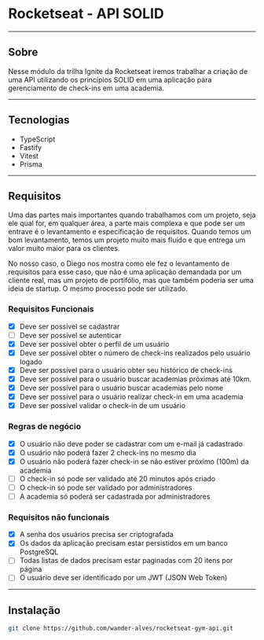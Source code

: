 # Rocketseat - API SOLID

---

## Sobre

Nesse módulo da trilha Ignite da Rocketseat iremos trabalhar a criação de uma API utilizando os princípios SOLID em uma aplicação para gerenciamento de check-ins em uma academia.

---

## Tecnologias

- TypeScript
- Fastify
- Vitest
- Prisma

---

## Requisitos

Uma das partes mais importantes quando trabalhamos com um projeto, seja ele qual for, em qualquer área, a parte mais complexa e que pode ser um entrave é o levantamento e especificação de requisitos. Quando temos um bom levantamento, temos um projeto muito mais fluído e que entrega um valor muito maior para os clientes.

No nosso caso, o Diego nos mostra como ele fez o levantamento de requisitos para esse caso, que não é uma aplicação demandada por um cliente real, mas um projeto de portifólio, mas que também poderia ser uma ideia de startup. O mesmo processo pode ser utilizado.

### Requisitos Funcionais

- [x] Deve ser possível se cadastrar
- [ ] Deve ser possível se autenticar
- [x] Deve ser possível obter o perfil de um usuário
- [x] Deve ser possível obter o número de check-ins realizados pelo usuário logado
- [x] Deve ser possível para o usuário obter seu histórico de check-ins
- [x] Deve ser possível para o usuário buscar academias próximas até 10km.
- [x] Deve ser possível para o usuário buscar academias pelo nome
- [x] Deve ser possível para o usuário realizar check-in em uma academia
- [x] Deve ser possível validar o check-in de um usuário

### Regras de negócio

- [x] O usuário não deve poder se cadastrar com um e-mail já cadastrado
- [x] O usuário não poderá fazer 2 check-ins no mesmo dia
- [x] O usuário não poderá fazer check-in se não estiver próximo (100m) da academia
- [ ] O check-in só pode ser validado até 20 minutos após criado
- [ ] O check-in só pode ser validado por administradores
- [ ] A academia só poderá ser cadastrada por administradores

### Requisitos não funcionais

- [x] A senha dos usuários precisa ser criptografada
- [x] Os dados da aplicação precisam estar persistidos em um banco PostgreSQL
- [ ] Todas listas de dados precisam estar paginadas com 20 itens por página
- [ ] O usuário deve ser identificado por um JWT (JSON Web Token)

---

## Instalação

```bash
git clone https://github.com/wander-alves/rocketseat-gym-api.git


```
